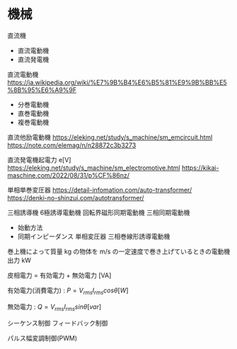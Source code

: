 # 機械

直流機
- 直流電動機
- 直流発電機

直流電動機
https://ja.wikipedia.org/wiki/%E7%9B%B4%E6%B5%81%E9%9B%BB%E5%8B%95%E6%A9%9F
- 分巻電動機
- 直巻電動機
- 複巻電動機

直流他励電動機
https://eleking.net/study/s_machine/sm_emcircuit.html
https://note.com/elemag/n/n28872c3b3273

直流発電機起電力 e[V]
https://eleking.net/study/s_machine/sm_electromotive.html
https://kikai-maschine.com/2022/08/31/p%CF%86nz/

単相単巻変圧器
https://detail-infomation.com/auto-transformer/
https://denki-no-shinzui.com/autotransformer/

三相誘導機
6極誘導電動機
回転界磁形同期電動機
三相同期電動機
- 始動方法
- 同期インピーダンス
単相変圧器
三相巻線形誘導電動機

巻上機によって質量  kg の物体を  m/s の一定速度で巻き上げているときの電動機出力 kW

皮相電力 = 有効電力 + 無効電力 [VA]

有効電力(消費電力) : $P = V_{rms}I_{rms} cos θ [W]$

無効電力 : $Q = V_{rms}I_{rms} sin θ [var]$

シーケンス制御
フィードバック制御

パルス幅変調制御(PWM)
